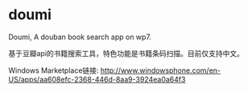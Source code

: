 doumi
=====

Doumi, A douban book search app on wp7. 

基于豆瓣api的书籍搜索工具，特色功能是书籍条码扫描。目前仅支持中文。

Windows Marketplace链接: http://www.windowsphone.com/en-US/apps/aa608efc-2368-446d-8aa9-3924ea0a64f3